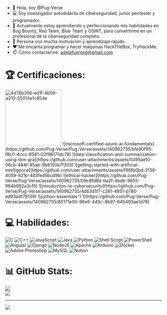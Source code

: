 - 👋 Hola, soy @Pug-Verse
- 💻 Soy investigador autodidacta de ciberseguridad, junior pentester y programador.
- 🌱 Actualmente estoy aprendiendo y perfeccionando mis habilidades en Bug Bounty, Red Team, Blue Team y OSINT, para convertirme en un profesional de la ciberseguridad completo.
- 🤝 Persona con mucha motivación y aprendizaje rápido.
- ❤️ Me encanta programar y hacer máquinas HackTheBox, TryHackMe.
- 📫 Cómo contactarme: adelafuented@gmail.com

# 🏆 Certificaciones:
<img width="180" height="180" alt="4d76b356-ed1f-4b59-a210-55014e1c854e" src="https://github.com/Pug-Verse/Pug-Verse/user-attachments/assets/f79726cb-c486-4265-a2da-a98045f10090" />
![microsoft-certified-azure-ai-fundamentals](https://github.com/Pug-Verse/Pug-Verse/assets/140962735/bfe90f95-f8c0-4ccc-8581-02f96171dc78)
![data-classification-and-summarization-using-ibm-gra](https://github.com/user-attachments/assets/5495ae10-06cb-484f-85ab-9b8150a7f303)
![getting-started-with-artificial-intelligence](https://github.com/user-attachments/assets/f66fb0bd-2136-4059-921b-4d3fed5bcd9b)
![ethical-hacker](https://github.com/Pug-Verse/Pug-Verse/assets/140962735/09c8fd8d-ba2f-4bdb-9655-964b982a3cf5)
![introduction-to-cybersecurity](https://github.com/Pug-Verse/Pug-Verse/assets/140962735/4db3d1f7-c281-4851-b780-ed93adf79139)
![python-essentials-1 1](https://github.com/Pug-Verse/Pug-Verse/assets/140962735/85171e00-96e6-449c-9b97-645493ae1d78)

# 💻 Habilidades:
![C](https://img.shields.io/badge/c-%2300599C.svg?style=plastic&logo=c&logoColor=white) ![C++](https://img.shields.io/badge/c++-%2300599C.svg?style=plastic&logo=c%2B%2B&logoColor=white) ![JavaScript](https://img.shields.io/badge/javascript-%23323330.svg?style=plastic&logo=javascript&logoColor=%23F7DF1E) ![Java](https://img.shields.io/badge/java-%23ED8B00.svg?style=plastic&logo=openjdk&logoColor=white) ![Python](https://img.shields.io/badge/python-3670A0?style=plastic&logo=python&logoColor=ffdd54) ![Shell Script](https://img.shields.io/badge/shell_script-%23121011.svg?style=plastic&logo=gnu-bash&logoColor=white) ![PowerShell](https://img.shields.io/badge/PowerShell-%235391FE.svg?style=plastic&logo=powershell&logoColor=white) ![Angular](https://img.shields.io/badge/angular-%23DD0031.svg?style=plastic&logo=angular&logoColor=white) ![Django](https://img.shields.io/badge/django-%23092E20.svg?style=plastic&logo=django&logoColor=white) ![NodeJS](https://img.shields.io/badge/node.js-6DA55F?style=plastic&logo=node.js&logoColor=white) ![Apache](https://img.shields.io/badge/apache-%23D42029.svg?style=plastic&logo=apache&logoColor=white) ![Arduino](https://img.shields.io/badge/-Arduino-00979D?style=plastic&logo=Arduino&logoColor=white) ![Docker](https://img.shields.io/badge/docker-%230db7ed.svg?style=plastic&logo=docker&logoColor=white) ![Adobe Photoshop](https://img.shields.io/badge/adobe%20photoshop-%2331A8FF.svg?style=plastic&logo=adobe%20photoshop&logoColor=white) ![MySQL](https://img.shields.io/badge/mysql-%2300000f.svg?style=plastic&logo=mysql&logoColor=white) ![Notion](https://img.shields.io/badge/Notion-%23000000.svg?style=plastic&logo=notion&logoColor=white)
# 📊 GitHub Stats:
![](https://github-readme-streak-stats.herokuapp.com/?user=Pug-Verse&theme=dark&hide_border=false)<br/>
![](https://github-readme-stats.vercel.app/api/top-langs/?username=Pug-Verse&theme=dark&hide_border=false&include_all_commits=false&count_private=false&layout=compact)

---
[![](https://visitcount.itsvg.in/api?id=Pug-Verse&icon=0&color=0)](https://visitcount.itsvg.in) 

